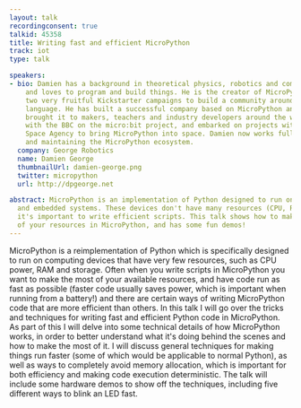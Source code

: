 ```yaml
---
layout: talk
recordingconsent: true
talkid: 45358
title: Writing fast and efficient MicroPython
track: iot
type: talk

speakers:
- bio: Damien has a background in theoretical physics, robotics and computer engineering,
    and loves to program and build things. He is the creator of MicroPython and ran
    two very fruitful Kickstarter campaigns to build a community around this microcontroller
    language. He has built a successful company based on MicroPython and the pyboard,
    brought it to makers, teachers and industry developers around the world, worked
    with the BBC on the micro:bit project, and embarked on projects with the European
    Space Agency to bring MicroPython into space. Damien now works full time improving
    and maintaining the MicroPython ecosystem.
  company: George Robotics
  name: Damien George
  thumbnailUrl: damien-george.png
  twitter: micropython
  url: http://dpgeorge.net

abstract: MicroPython is an implementation of Python designed to run on microcontrollers
  and embedded systems. These devices don't have many resources (CPU, RAM) and so
  it's important to write efficient scripts. This talk shows how to make the most
  of your resources in MicroPython, and has some fun demos!
---
```

MicroPython is a reimplementation of Python which is specifically designed to run on computing devices that have very few resources, such as CPU power, RAM and storage.  Often when you write scripts in MicroPython you want to make the most of your available resources, and have code run as fast as possible (faster code usually saves power, which is important when running from a battery!) and there are certain ways of writing MicroPython code that are more efficient than others.  In this talk I will go over the tricks and techniques for writing fast and efficient Python code in MicroPython.  As part of this I will delve into some technical details of how MicroPython works, in order to better understand what it's doing behind the scenes and how to make the most of it.  I will discuss general techniques for making things run faster (some of which would be applicable to normal Python), as well as ways to completely avoid memory allocation, which is important for both efficiency and making code execution deterministic.  The talk will include some hardware demos to show off the techniques, including five different ways to blink an LED fast.
